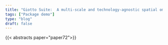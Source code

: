 ```yaml
---
title: "Giotto Suite:  A multi-scale and technology-agnostic spatial omics analysis framework"
tags: ["Package demo"]
type: "blog"
draft: false
---
```


{{< abstracts paper="paper72">}}



